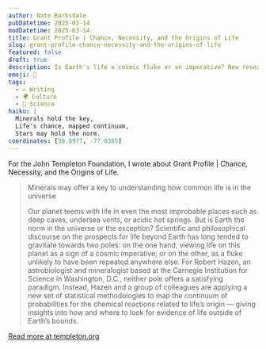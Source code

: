 ```yaml
---
author: Nate Barksdale
pubDatetime: 2025-03-14
modDatetime: 2025-03-14
title: Grant Profile | Chance, Necessity, and the Origins of Life
slug: grant-profile-chance-necessity-and-the-origins-of-life
featured: false
draft: true
description: Is Earth's life a cosmic fluke or an imperative? New research explores the probability of life's origins through mineralogy, offering clues for finding life beyond our planet.
emoji: 🔬
tags:
  - ✍️ Writing
  - 🌍 Culture
  - 🔭 Science
haiku: |
  Minerals hold the key,
  Life's chance, mapped continuum,
  Stars may hold the norm.
coordinates: [38.8977, -77.0365]
---
```


For the John Templeton Foundation, I wrote about Grant Profile | Chance, Necessity, and the Origins of Life.

> Minerals may offer a key to understanding how common life is in the universe
>
> Our planet teems with life in even the most improbable places such as deep caves, undersea vents, or acidic hot springs. But is Earth the norm in the universe or the exception? Scientific and philosophical discourse on the prospects for life beyond Earth has long tended to gravitate towards two poles: on the one hand, viewing life on this planet as a sign of a cosmic imperative; or on the other, as a fluke unlikely to have been repeated anywhere else. For Robert Hazen, an astrobiologist and mineralogist based at the Carnegie Institution for Science in Washington, D.C., neither pole offers a satisfying paradigm. Instead, Hazen and a group of colleagues are applying a new set of statistical methodologies to map the continuum of probabilities for the chemical reactions related to life’s origin — giving insights into how and where to look for evidence of life outside of Earth’s bounds.

[Read more at templeton.org](https://www.templeton.org/grant/chance-necessity-and-the-origins-of-life)
